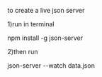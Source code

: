 to create a live json server

1)run in terminal

npm install -g json-server

2)then run

json-server --watch data.json

